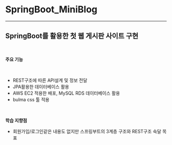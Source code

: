 # SpringBoot_MiniBlog
----
## SpringBoot를 활용한 첫 웹 게시판 사이트 구현
<br>

**주요 기능**

<br>

- REST구조에 따른 API설계 및 정보 전달
- JPA활용한 데이터베이스 활용
- AWS EC2 적용한 배포, MySQL RDS 데이터베이스 활용
- bulma css 툴 적용

<br>

**학습 지향점**
- 회원가입/로그인같은 내용도 없지만 스프링부트의 3계층 구조와 REST구조 숙달 목표


